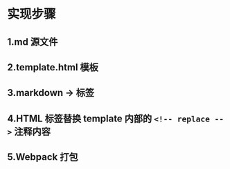 # 实现步骤

## 1.md 源文件

## 2.template.html 模板

## 3.markdown -> 标签

## 4.HTML 标签替换 template 内部的 `<!-- replace -->` 注释内容

## 5.Webpack 打包
